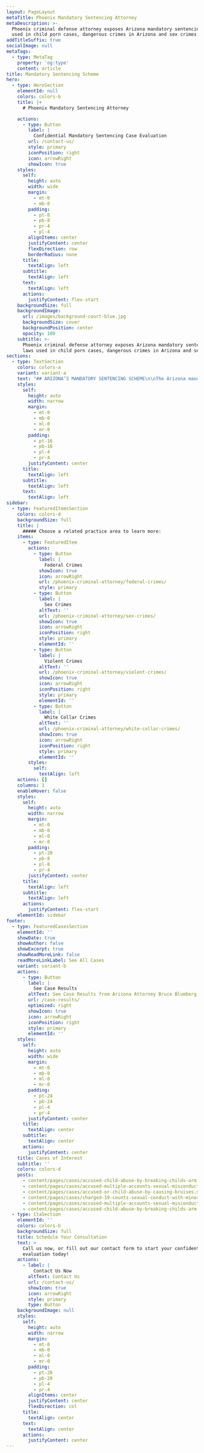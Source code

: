 ```yaml
---
layout: PageLayout
metaTitle: Phoenix Mandatory Sentencing Attorney
metaDescription: >-
  Phoenix criminal defense attorney exposes Arizona mandatory sentencing laws
  used in child porn cases, dangerous crimes in Arizona and sex crimes.
addTitleSuffix: true
socialImage: null
metaTags:
  - type: MetaTag
    property: 'og:type'
    content: article
title: Mandatory Sentencing Scheme
hero:
  - type: HeroSection
    elementId: null
    colors: colors-b
    title: |+
      # Phoenix Mandatory Sentencing Attorney

    actions:
      - type: Button
        label: |
          Confidential Mandatory Sentencing Case Evaluation
        url: /contact-us/
        style: primary
        iconPosition: right
        icon: arrowRight
        showIcon: true
    styles:
      self:
        height: auto
        width: wide
        margin:
          - mt-0
          - mb-0
        padding:
          - pt-8
          - pb-8
          - pr-4
          - pl-4
        alignItems: center
        justifyContent: center
        flexDirection: row
        borderRadius: none
      title:
        textAlign: left
      subtitle:
        textAlign: left
      text:
        textAlign: left
      actions:
        justifyContent: flex-start
    backgroundSize: full
    backgroundImage:
      url: /images/background-court-blue.jpg
      backgroundSize: cover
      backgroundPosition: center
      opacity: 100
    subtitle: >-
      Phoenix criminal defense attorney exposes Arizona mandatory sentencing
      laws used in child porn cases, dangerous crimes in Arizona and sex crimes.
sections:
  - type: TextSection
    colors: colors-a
    variant: variant-a
    text: "## ARIZONA’S MANDATORY SENTENCING SCHEME\n\nThe Arizona mandatory sentencing scheme provides for the Court what is known as a presumptive term in prison. That term is what is normally presumed to be the appropriate sentence; however, that sentence can be reduced by a demonstration of mitigating circumstances, or, in fact, increased by a prosecutor’s showing of certain aggravating circumstances.\n\nIn 1978, the Legislature passed mandatory sentencing laws, which require mandatory prison for all persons found guilty of a felony offense if they had a prior felony conviction.\n\nSecond, Arizona’s mandatory sentencing laws provide for mandatory prison for all persons, including first time felons, to be sentenced to prison if found guilty of certain “dangerous crimes”. Contained within the definition of “dangerous crimes” are those crimes utilizing a [deadly weapon or dangerous instrument](/blog/what-is-considered-a-deadly-weapon-in-arizona/), including guns, knives, automobiles and any instrument intended to be used as a weapon, either in its design or at the time it was used. These dangerous offenses are generally charged as Aggravated Assaults, Armed Robberies and Kidnappings.\n\nThird, and perhaps the most egregious area of mandatory sentencing involves that of sex crimes and “dangerous crimes against children“. The crime of sexual assault, commonly known as rape, carries a mandatory minimum of 5 years, a presumptive term of 7 years and a maximum of 14 years in prison. The term of imprisonment is commonly known as “flat time”, which means that one must serve this sentence day for day with no early release. However, the most severe portion of the mandatory sentencing laws concerns “dangerous crimes against children”. A person convicted of Child Molestation, which includes direct or in-direct touching of the genitalia (including over the clothing) is required to serve a flat time sentence with a minimum of 10 years, a presumptive term of 17 years, and a maximum of 24 years in prison with no early release. Sexual conduct with a minor, which requires some sexual act or “penetration”, is required to serve a minimum of 13 years, a presumptive of 20 years, and a maximum of 27 flat years in prison with no early release.\n\nThis information is simply a general overview of the sentencing scheme and individual matters can actually become quite complex depending upon the facts of any particular alleged crime, or by the fact that the prosecutor’s office could charge multiple crimes in the same indictment, which may impact the formulation of the sentencing results. The sentencing scheme in Arizona is far more complicated than the simple explanation you have read about here and one who is faced with being convicted of criminal offenses in Arizona needs an experienced, professional criminal defense attorney to traverse the challenges inherent in this system.\n\nAdditionally, the Federal sentencing system is very complicated. In 1984 the United States Congress passed the Federal Sentencing Act, which provided for a complicated set of formulas resulting in a sentencing guideline for the United States District Court when faced with a defendant who has either pled guilty or been found guilty at trial of Federal offenses. Simply stated, the Federal sentencing guidelines provide mathematical formulas for determining a category for each defendant. In turn, the category sets forth the range of months which the guidelines recommend. Certain factors permit additions or subtractions from the range of sentencing if they are factually present. Finally, there are reasons set forth in the sentencing code to permit a United States District Judge to depart from the sentencing guidelines, either downward or upward, when determining the sentence for a particular defendant.\n\nIf you have been charged with a felony that could subject you to the Arizona Mandatory Sentencing Laws, or Federal Sentencing Guidelines, your\_**Phoenix Mandatory Sentencing Attorney**\_must have the experience it takes to challenge the State’s or Federal Government’s evidence against you.\n\nCall Bruce Blumberg is a Board-Certified Specialist in Criminal Law at Blumberg & Associates today.\n"
    styles:
      self:
        height: auto
        width: narrow
        margin:
          - mt-0
          - mb-0
          - ml-0
          - mr-0
        padding:
          - pt-16
          - pb-16
          - pl-4
          - pr-4
        justifyContent: center
      title:
        textAlign: left
      subtitle:
        textAlign: left
      text:
        textAlign: left
sidebar:
  - type: FeaturedItemsSection
    colors: colors-d
    backgroundSize: full
    title: |
      ##### Choose a related practice area to learn more:
    items:
      - type: FeaturedItem
        actions:
          - type: Button
            label: |
              Federal Crimes
            showIcon: true
            icon: arrowRight
            url: /phoenix-criminal-attorney/federal-crimes/
            style: primary
          - type: Button
            label: |
              Sex Crimes
            altText: ''
            url: /phoenix-criminal-attorney/sex-crimes/
            showIcon: true
            icon: arrowRight
            iconPosition: right
            style: primary
            elementId: ''
          - type: Button
            label: |
              Violent Crimes
            altText: ''
            url: /phoenix-criminal-attorney/violent-crimes/
            showIcon: true
            icon: arrowRight
            iconPosition: right
            style: primary
            elementId: ''
          - type: Button
            label: |
              White Collar Crimes
            altText: ''
            url: /phoenix-criminal-attorney/white-collar-crimes/
            showIcon: true
            icon: arrowRight
            iconPosition: right
            style: primary
            elementId: ''
        styles:
          self:
            textAlign: left
    actions: []
    columns: 1
    enableHover: false
    styles:
      self:
        height: auto
        width: narrow
        margin:
          - mt-0
          - mb-0
          - ml-0
          - mr-0
        padding:
          - pt-20
          - pb-8
          - pl-8
          - pr-4
        justifyContent: center
      title:
        textAlign: left
      subtitle:
        textAlign: left
      actions:
        justifyContent: flex-start
    elementId: sidebar
footer:
  - type: FeaturedCasesSection
    elementId: ''
    showDate: true
    showAuthor: false
    showExcerpt: true
    showReadMoreLink: false
    readMoreLinkLabel: See All Cases
    variant: variant-b
    actions:
      - type: Button
        label: |
          See Case Results
        altText: See Case Results from Arizona Attorney Bruce Blumberg.
        url: /case-results/
        optimized: right
        showIcon: true
        icon: arrowRight
        iconPosition: right
        style: primary
        elementId: ''
    styles:
      self:
        height: auto
        width: wide
        margin:
          - mt-0
          - mb-0
          - ml-0
          - mr-0
        padding:
          - pt-24
          - pb-24
          - pl-4
          - pr-4
        justifyContent: center
      title:
        textAlign: center
      subtitle:
        textAlign: center
      actions:
        justifyContent: center
    title: Cases of Interest
    subtitle: ''
    colors: colors-d
    posts:
      - content/pages/cases/accused-child-abuse-by-breaking-childs-arm.md
      - content/pages/cases/accused-multiple-accounts-sexual-misconduct.md
      - content/pages/cases/accused-or-child-abuse-by-causing-bruises.md
      - content/pages/cases/charged-19-counts-sexual-conduct-with-minor.md
      - content/pages/cases/accused-multiple-accounts-sexual-misconduct.md
      - content/pages/cases/accused-child-abuse-by-breaking-childs-arm.md
  - type: CtaSection
    elementId: ''
    colors: colors-b
    backgroundSize: full
    title: Schedule Your Consultation
    text: >
      Call us now, or fill out our contact form to start your confidential case
      evaluation today!
    actions:
      - label: |
          Contact Us Now
        altText: Contact Us
        url: /contact-us/
        showIcon: true
        icon: arrowRight
        style: primary
        type: Button
    backgroundImage: null
    styles:
      self:
        height: auto
        width: narrow
        margin:
          - mt-0
          - mb-0
          - ml-0
          - mr-0
        padding:
          - pt-28
          - pb-28
          - pl-4
          - pr-4
        alignItems: center
        justifyContent: center
        flexDirection: col
      title:
        textAlign: center
      text:
        textAlign: center
      actions:
        justifyContent: center
---
```

